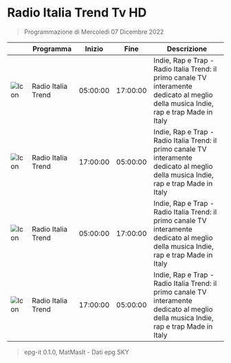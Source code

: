 # Radio Italia Trend Tv HD
> Programmazione di Mercoledì 07 Dicembre 2022

||Programma|Inizio|Fine|Descrizione|
|---|---|---|---|---|
|![Icon](https://guidatv.sky.it/uuid/Musica_Cover_Ein_MY0UX.png)|Radio Italia Trend|05:00:00|17:00:00|Indie, Rap e Trap - Radio Italia Trend: il primo canale TV interamente dedicato al meglio della musica Indie, rap e trap Made in Italy
|![Icon](https://guidatv.sky.it/uuid/Musica_Cover_Ein_MY0UX.png)|Radio Italia Trend|17:00:00|05:00:00|Indie, Rap e Trap - Radio Italia Trend: il primo canale TV interamente dedicato al meglio della musica Indie, rap e trap Made in Italy
|![Icon](https://guidatv.sky.it/uuid/Musica_Cover_Ein_MY0UX.png)|Radio Italia Trend|05:00:00|17:00:00|Indie, Rap e Trap - Radio Italia Trend: il primo canale TV interamente dedicato al meglio della musica Indie, rap e trap Made in Italy
|![Icon](https://guidatv.sky.it/uuid/Musica_Cover_Ein_MY0UX.png)|Radio Italia Trend|17:00:00|05:00:00|Indie, Rap e Trap - Radio Italia Trend: il primo canale TV interamente dedicato al meglio della musica Indie, rap e trap Made in Italy



 > epg-it 0.1.0, MatMasIt - Dati epg SKY